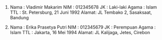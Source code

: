 1. Nama  : Vladimir Makarim
   NIM   : 012345678
   JK    : Laki-laki
   Agama : Islam
   TTL   : St. Petersburg, 21 Juni 1992
   Alamat: JL Tembako 2, Sasaksaat, Bandung

1. Nama  : Erika Prasetya Putri
   NIM   : 012345679
   JK    : Perempuan
   Agama : Islam
   TTL   : Jakarta, 16 Mei 1994
   Alamat: JL Kalijaga, Jetes, Cirebon
